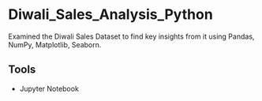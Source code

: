 # Diwali_Sales_Analysis_Python

Examined the Diwali Sales Dataset to find key insights from it using Pandas, NumPy, Matplotlib, Seaborn.

## Tools
* Jupyter Notebook

